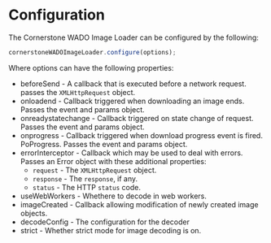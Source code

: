 # Configuration

The Cornerstone WADO Image Loader can be configured by the following:

```js
cornerstoneWADOImageLoader.configure(options);
```

Where options can have the following properties:

- beforeSend - A callback that is executed before a network request. passes the
  `XMLHttpRequest` object.
- onloadend - Callback triggered when downloading an image ends. Passes the
  event and params object.
- onreadystatechange - Callback triggered on state change of request. Passes the
  event and params object.
- onprogress - Callback triggered when download progress event is fired.
  PoProgress. Passes the event and params object.
- errorInterceptor - Callback which may be used to deal with errors. Passes an
  Error object with these additional properties:
  - `request` - The `XMLHttpRequest` object.
  - `response` - The `response`, if any.
  - `status` - The HTTP `status` code.
- useWebWorkers - Whethere to decode in web workers.
- imageCreated - Callback allowing modification of newly created image objects.
- decodeConfig - The configuration for the decoder
- strict - Whether strict mode for image decoding is on.
